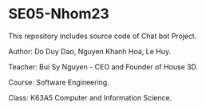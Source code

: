 # SE05-Nhom23
This repository includes source code of Chat bot Project.

Author: Do Duy Dao, Nguyen Khanh Hoa, Le Huy.

Teacher: Bui Sy Nguyen - CEO and Founder of House 3D.

Course: Software Engineering.

Class: K63A5 Computer and Information Science.


